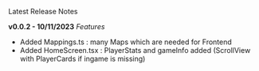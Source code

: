 Latest Release Notes

**v0.0.2 - 10/11/2023**
*Features*
- Added Mappings.ts : many Maps which are needed for Frontend
- Added HomeScreen.tsx : PlayerStats and gameInfo added (ScrollView with PlayerCards if ingame is missing)
